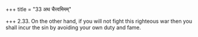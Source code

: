 +++
title = "33 अथ चैत्त्वमिमम्"

+++
2.33. On the other hand, if you will not fight this righteous war then
you shall incur the sin by avoiding your own duty and fame.
